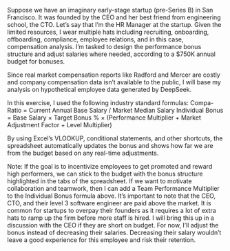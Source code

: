 Suppose we have an imaginary early-stage startup (pre-Series B) in San Francisco. It was founded by the CEO and her best friend from engineering school, the CTO. Let’s say that I’m the HR Manager at the startup. Given the limited resources, I wear multiple hats including recruiting, onboarding, offboarding, compliance, employee relations, and in this case, compensation analysis. I’m tasked to design the performance bonus structure and adjust salaries where needed, according to a $750K annual budget for bonuses.

Since real market compensation reports like Radford and Mercer are costly and company compensation data isn’t available to the public, I will base my analysis on hypothetical employee data generated by DeepSeek.

In this exercise, I used the following industry standard formulas:
Compa-Ratio = Current Annual Base Salary / Market Median Salary
Individual Bonus = Base Salary × Target Bonus % × (Performance Multiplier + Market Adjustment Factor + Level Multiplier)

By using Excel’s VLOOKUP, conditional statements, and other shortcuts, the spreadsheet automatically updates the bonus and shows how far we are from the budget based on any real-time adjustments.

Note: If the goal is to incentivize employees to get promoted and reward high performers, we can stick to the budget with the bonus structure highlighted in the tabs of the spreadsheet. If we want to motivate collaboration and teamwork, then I can add a Team Performance Multiplier to the Individual Bonus formula above. It’s important to note that the CEO, CTO, and their level 3 software engineer are paid above the market. It is common for startups to overpay their founders as it requires a lot of extra hats to ramp up the firm before more staff is hired. I will bring this up in a discussion with the CEO if they are short on budget. For now, I’ll adjust the bonus instead of decreasing their salaries. Decreasing their salary wouldn’t leave a good experience for this employee and risk their retention.

